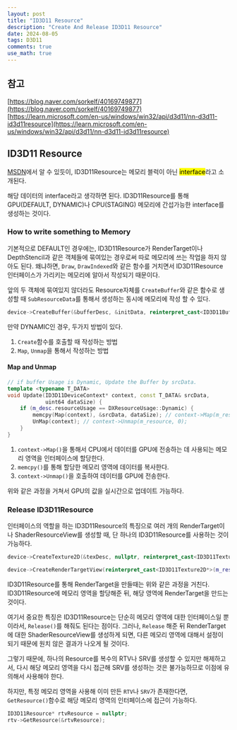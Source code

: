 ```yaml
---
layout: post
title: "ID3D11 Resource"
description: "Create And Release ID3D11 Resource"
date: 2024-08-05
tags: D3D11
comments: true
use_math: true
---
```


## 참고
[https://blog.naver.com/sorkelf/40169749877](https://blog.naver.com/sorkelf/40169749877)
[https://learn.microsoft.com/en-us/windows/win32/api/d3d11/nn-d3d11-id3d11resource](https://learn.microsoft.com/en-us/windows/win32/api/d3d11/nn-d3d11-id3d11resource)

## ID3D11 Resource
[MSDN](https://learn.microsoft.com/en-us/windows/win32/api/d3d11/nn-d3d11-id3d11resource)에서 알 수 있듯이, ID3D11Resource는 메모리 블럭이 아닌 <mark>interface</mark>라고 소개된다. 

해당 데이터의 interface라고 생각하면 된다. ID3D11Resource를 통해 GPU(DEFAULT, DYNAMIC)나 CPU(STAGING) 메모리에 간섭가능한 interface를 생성하는 것이다.
### How to write something to Memory
기본적으로 DEFAULT인 경우에는, ID3D11Resource가 RenderTarget이나 DepthStencil과 같은 객체들에 묶여있는 경우로써 따로 메모리에 쓰는 작업을 하지 않아도 된다. 왜냐하면, `Draw`, `DrawIndexed`와 같은 함수를 거치면서 ID3D11Resource 인터페이스가 가리키는 메모리에 알아서 작성되기 때문이다.

앞의 두 객체에 묶여있지 않더라도 Resource자체를 `CreateBuffer`와 같은 함수로 생성할 때 `SubResourceData`를 통해서 생성하는 동시에 메모리에 작성 할 수 있다.
```cpp
device->CreateBuffer(&bufferDesc, &initData, reinterpret_cast<ID3D11Buffer**>(&m_resource))
```

만약 DYNAMIC인 경우, 두가지 방법이 있다.
1. `Create`함수를 호출할 때 작성하는 방법
2. `Map`, `Unmap`을 통해서 작성하는 방법

#### Map and Unmap
```cpp
// if buffer Usage is Dynamic, Update the Buffer by srcData.
template <typename T_DATA>
void Update(ID3D11DeviceContext* context, const T_DATA& srcData,
            uint64 dataSize) {
    if (m_desc.resourceUsage == DXResourceUsage::Dynamic) {
        memcpy(Map(context), &srcData, dataSize); // context->Map(m_resource, 0, D3D11_MAP_WRITE_DISCARD, 0, &ms);
        UnMap(context); // context->Unmap(m_resource, 0);
    }
}
```
1. `context->Map()`을 통해서 CPU에서 데이터를 GPU에 전송하는 데 사용되는 메모리 영역을 인터페이스에 할당한다.
2. `memcpy()`를 통해 할당한 메모리 영역에 데이터를 복사한다.
3. `context->Unmap()`을 호출하여 데이터를 GPU에 전송한다.

위와 같은 과정을 거쳐서 GPU의 값을 실시간으로 업데이트 가능하다.

### Release ID3D11Resource
인터페이스의 역할을 하는 ID3D11Resource의 특징으로 여러 개의 RenderTarget이나 ShaderResourceView를 생성할 때, 단 하나의 ID3D11Resource를 사용하는 것이 가능하다.
```cpp
device->CreateTexture2D(&texDesc, nullptr, reinterpret_cast<ID3D11Texture2D**>(&m_resource));

device->CreateRenderTargetView(reinterpret_cast<ID3D11Texture2D*>(m_resource), &rtvDesc, &rtv);
```
ID3D11Resource를 통해 RenderTarget을 만들때는 위와 같은 과정을 거친다. ID3D11Resource에 메모리 영역을 할당해준 뒤, 해당 영역에 RenderTarget을 만드는 것이다. 

여기서 중요한 특징은 ID3D11Resource는 단순히 메모리 영역에 대한 인터페이스일 뿐이라서, `Release()`를 해줘도 된다는 점이다. 그러나, `Release` 해준 뒤 RenderTarget에 대한 ShaderResourceView를 생성하게 되면, 다른 메모리 영역에 대해서 설정이 되기 때문에 원치 않은 결과가 나오게 될 것이다.

그렇기 때문에, 하나의 Resource를 복수의 RTV나 SRV를 생성할 수 있지만 해제하고서, 다시 해당 메모리 영역을 다시 접근해 SRV를 생성하는 것은 불가능하므로 이점에 유의해서 사용해야 한다.

하지만, 특정 메모리 영역을 사용해 이미 만든 `RTV`나 `SRV`가 존재한다면, `GetResource()`함수로 해당 메모리 영역의 인터페이스에 접근이 가능하다.
```cpp
ID3D11Resource* rtvResource = nullptr;
rtv->GetResource(&rtvResource);
```